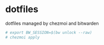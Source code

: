 # dotfiles
dotfiles managed by chezmoi and bitwarden

```sh
# export BW_SESSION=$(bw unlock --raw) 
# chezmoi apply
```
